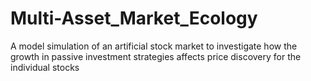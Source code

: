 # Multi-Asset_Market_Ecology
A model simulation of an artificial stock market to investigate how the growth in passive investment strategies affects price discovery for the individual stocks

